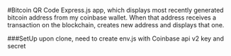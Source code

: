 #Bitcoin QR Code
Express.js app, which displays most recently generated bitcoin address from my coinbase wallet. 
When that address receives a transaction on the blockchain, creates new address and displays that one.

###SetUp
upon clone, need to create env.js with Coinbase api v2 key and secret
